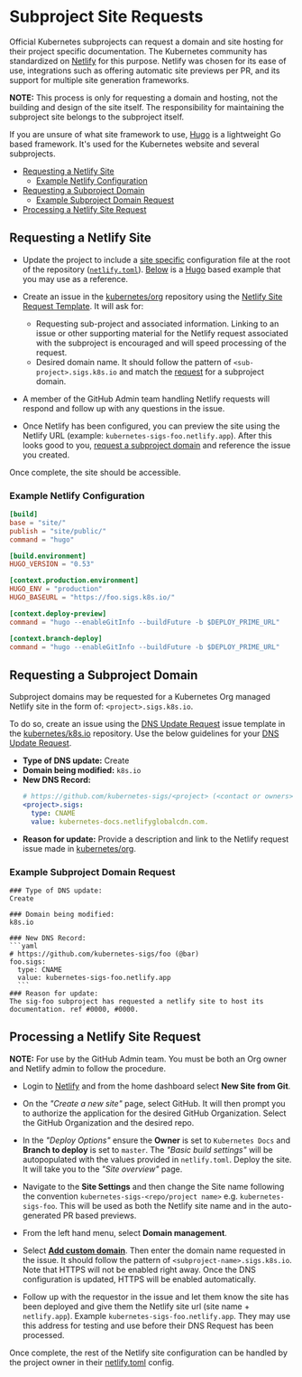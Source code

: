 # Subproject Site Requests

Official Kubernetes subprojects can request a domain and site hosting for
their project specific documentation. The Kubernetes community has standardized
on [Netlify] for this purpose. Netlify was chosen for its ease of use,
integrations such as offering automatic site previews per PR, and its support
for multiple site generation frameworks.

**NOTE:** This process is only for requesting a domain and hosting, not the
building and design of the site itself. The responsibility for maintaining the
subproject site belongs to the subproject itself.

If you are unsure of what site framework to use, [Hugo] is a lightweight Go
based framework. It's used for the Kubernetes website and several subprojects.


- [Requesting a Netlify Site](#requesting-a-netlify-site)
  - [Example Netlify Configuration](#example-netlify-configuration)
- [Requesting a Subproject Domain](#requesting-a-subproject-domain)
  - [Example Subproject Domain Request](#example-subproject-domain-request)
- [Processing a Netlify Site Request](#processing-a-netlify-site-request)


## Requesting a Netlify Site

- Update the project to include a [site specific][site-config] configuration
  file at the root of the repository ([`netlify.toml`][site-config]).
  [Below](#example-netlify-configuration) is a [Hugo] based example that you
  may use as a reference.

- Create an issue in the [kubernetes/org] repository using the
  [Netlify Site Request Template]. It will ask for:
  - Requesting sub-project and associated information. Linking to an issue or
    other supporting material for the Netlify request associated with the
    subproject is encouraged and will speed processing of the request.
  - Desired domain name. It should follow the pattern of
    `<sub-project>.sigs.k8s.io` and match the
    [request](#requesting-a-subproject-domain) for a subproject domain.

- A member of the GitHub Admin team handling Netlify requests will respond and
  follow up with any questions in the issue.

- Once Netlify has been configured, you can preview the site using the Netlify
  URL (example: `kubernetes-sigs-foo.netlify.app`). After this looks good to you,
  [request a subproject domain](#subproject-domain-request) and reference the
  issue you created.

Once complete, the site should be accessible.

### Example Netlify Configuration

```toml
[build]
base = "site/"
publish = "site/public/"
command = "hugo"

[build.environment]
HUGO_VERSION = "0.53"

[context.production.environment]
HUGO_ENV = "production"
HUGO_BASEURL = "https://foo.sigs.k8s.io/"

[context.deploy-preview]
command = "hugo --enableGitInfo --buildFuture -b $DEPLOY_PRIME_URL"

[context.branch-deploy]
command = "hugo --enableGitInfo --buildFuture -b $DEPLOY_PRIME_URL"
  ```

## Requesting a Subproject Domain

Subproject domains may be requested for a Kubernetes Org managed Netlify site in
the form of: `<project>.sigs.k8s.io`.

To do so, create an issue using the [DNS Update Request] issue template in the
[kubernetes/k8s.io] repository. Use the below guidelines for your
[DNS Update Request].

- **Type of DNS update:** Create
- **Domain being modified:** `k8s.io`
- **New DNS Record:**
  ```yaml
  # https://github.com/kubernetes-sigs/<project> (<contact or owners>)
  <project>.sigs:
    type: CNAME
    value: kubernetes-docs.netlifyglobalcdn.com.
  ```
- **Reason for update:** Provide a description and link to the Netlify request
  issue made in [kubernetes/org].


### Example Subproject Domain Request

````
### Type of DNS update:
Create

### Domain being modified:
k8s.io

### New DNS Record:
```yaml
# https://github.com/kubernetes-sigs/foo (@bar)
foo.sigs:
  type: CNAME
  value: kubernetes-sigs-foo.netlify.app
  ```
### Reason for update:
The sig-foo subproject has requested a netlify site to host its documentation. ref #0000, #0000.
````


## Processing a Netlify Site Request

**NOTE:** For use by the GitHub Admin team. You must be both an Org owner and
Netlify admin to follow the procedure.

- Login to [Netlify] and from the home dashboard select **New Site from Git**.

- On the _"Create a new site"_ page, select GitHub. It will then prompt you to
  authorize the application for the desired GitHub Organization. Select the
  GitHub Organization and the desired repo.

- In the _"Deploy Options"_ ensure the **Owner** is set to `Kubernetes Docs` and
  **Branch to deploy** is set to `master`. The _"Basic build settings"_ will be
  autopopulated with the values provided in `netlify.toml`. Deploy the site.
  It will take you to the _"Site overview"_ page.

- Navigate to the **Site Settings** and then change the Site name following the
  convention `kubernetes-sigs-<repo/project name>` e.g. `kubernetes-sigs-foo`.
  This will be used as both the Netlify site name and in the auto-generated PR
  based previews.

- From the left hand menu, select **Domain management**.

- Select **[Add custom domain]**. Then enter the domain name requested in the
  issue. It should follow the pattern of `<subproject-name>.sigs.k8s.io`.
  Note that HTTPS will not be enabled right away. Once the DNS configuration is
  updated, HTTPS will be enabled automatically.

- Follow up with the requestor in the issue and let them know the site has been
  deployed and give them the Netlify site url (site name + `netlify.app`).
  Example `kubernetes-sigs-foo.netlify.app`. They may use this address for
  testing and use before their DNS Request has been processed.

Once complete, the rest of the Netlify site configuration can be handled by the
project owner in their [netlify.toml][site-config] config.


[netlify]: https://www.netlify.com/
[kubernetes website]: https://git.k8s.io/website
[hugo]: https://gohugo.io
[dns update request]: https://github.com/kubernetes/k8s.io/issues/new/choose
[kubernetes/org]: https://git.k8s.io/org
[kubernetes/k8s.io]: https://git.k8s.io/k8s.io
[netlify site request template]: https://github.com/kubernetes/org/issues/new/choose
[dns zone config]: https://git.k8s.io/k8s.io/dns/zone-configs/k8s.io.yaml
[site-config]: https://www.netlify.com/docs/netlify-toml-reference/
[add custom domain]: https://www.netlify.com/docs/custom-domains/
